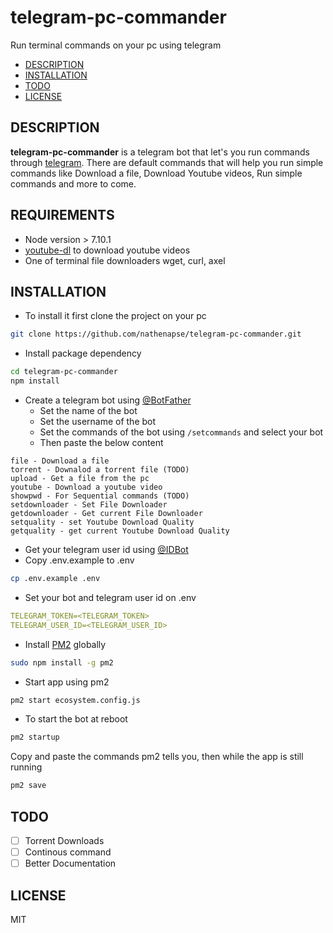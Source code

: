# telegram-pc-commander
Run terminal commands on your pc using telegram

- [DESCRIPTION](#description)
- [INSTALLATION](#installation)
- [TODO](#todo)
- [LICENSE](#license)

## DESCRIPTION

**telegram-pc-commander** is a telegram bot that let's you run commands through [telegram](https://telegram.org). There are default commands that will help you run simple commands like Download a file, Download Youtube videos, Run simple commands and more to come.

## REQUIREMENTS

- Node version > 7.10.1
- [youtube-dl](https://github.com/rg3/youtube-dl) to download youtube videos
- One of terminal file downloaders wget, curl, axel


## INSTALLATION

- To install it first clone the project on your pc 
```bash 
git clone https://github.com/nathenapse/telegram-pc-commander.git
```
- Install package dependency 
```bash
cd telegram-pc-commander
npm install
```
- Create a telegram bot using [@BotFather](https://t.me/botfather)
	- Set the name of the bot
	- Set the username of the bot
	- Set the commands of the bot using ```/setcommands``` and select your bot
	- Then paste the below content
```
file - Download a file
torrent - Downalod a torrent file (TODO)
upload - Get a file from the pc
youtube - Download a youtube video
showpwd - For Sequential commands (TODO)
setdownloader - Set File Downloader
getdownloader - Get current File Downloader
setquality - set Youtube Download Quality
getquality - get current Youtube Download Quality
```	
- Get your telegram user id using [@IDBot](https://t.me/myidbot)
- Copy .env.example to .env
```bash
cp .env.example .env
```
- Set your bot and telegram user id on .env
```YAML
TELEGRAM_TOKEN=<TELEGRAM_TOKEN>
TELEGRAM_USER_ID=<TELEGRAM_USER_ID>
```
- Install [PM2](http://pm2.keymetrics.io/) globally 
```bash 
sudo npm install -g pm2
```
- Start app using pm2 
```bash 
pm2 start ecosystem.config.js
```
- To start the bot at reboot
```bash
pm2 startup
```
Copy and paste the commands pm2 tells you, then while the app is still running
```bash
pm2 save
```

## TODO

- [ ] Torrent Downloads
- [ ] Continous command
- [ ] Better Documentation

## LICENSE

MIT